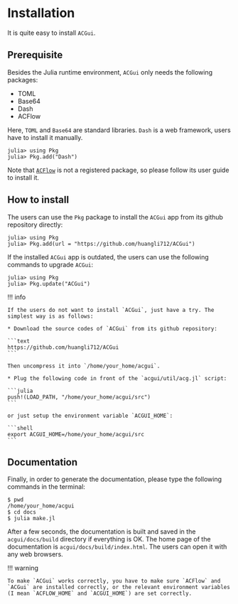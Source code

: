 # Installation

It is quite easy to install `ACGui`.

## Prerequisite

Besides the Julia runtime environment, `ACGui` only needs the following packages:

* TOML
* Base64
* Dash
* ACFlow

Here, `TOML` and `Base64` are standard libraries. `Dash` is a web framework, users have to install it manually.

```julia-repl
julia> using Pkg
julia> Pkg.add("Dash")
```

Note that [`ACFlow`](https://github.com/huangli712/ACFlow) is not a registered package, so please follow its user guide to install it.

## How to install

The users can use the `Pkg` package to install the `ACGui` app from its github repository directly:

```julia-repl
julia> using Pkg
julia> Pkg.add(url = "https://github.com/huangli712/ACGui")
```

If the installed `ACGui` app is outdated, the users can use the following commands to upgrade `ACGui`:

```julia-repl
julia> using Pkg
julia> Pkg.update("ACGui")
```

!!! info

    If the users do not want to install `ACGui`, just have a try. The simplest way is as follows:

    * Download the source codes of `ACGui` from its github repository:

    ```text
    https://github.com/huangli712/ACGui
    ```

    Then uncompress it into `/home/your_home/acgui`.

    * Plug the following code in front of the `acgui/util/acg.jl` script:

    ```julia
    push!(LOAD_PATH, "/home/your_home/acgui/src")
    ```

    or just setup the environment variable `ACGUI_HOME`:

    ```shell
    export ACGUI_HOME=/home/your_home/acgui/src
    ```

## Documentation

Finally, in order to generate the documentation, please type the following commands in the terminal:

```shell
$ pwd
/home/your_home/acgui
$ cd docs
$ julia make.jl
```

After a few seconds, the documentation is built and saved in the `acgui/docs/build` directory if everything is OK. The home page of the documentation is `acgui/docs/build/index.html`. The users can open it with any web browsers.

!!! warning

    To make `ACGui` works correctly, you have to make sure `ACFlow` and `ACGui` are installed correctly, or the relevant environment variables (I mean `ACFLOW_HOME` and `ACGUI_HOME`) are set correctly.
